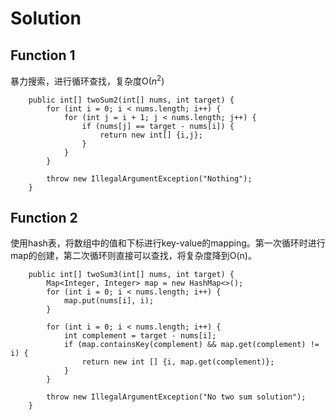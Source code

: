 # Solution

## Function 1

暴力搜索，进行循环查找，复杂度O($n^2$)

```
    public int[] twoSum2(int[] nums, int target) {
        for (int i = 0; i < nums.length; i++) {
            for (int j = i + 1; j < nums.length; j++) {
                if (nums[j] == target - nums[i]) {
                    return new int[] {i,j};
                }
            }
        }

        throw new IllegalArgumentException("Nothing");
    }
```

## Function 2

使用hash表，将数组中的值和下标进行key-value的mapping。第一次循环时进行map的创建，第二次循环则直接可以查找，将复杂度降到O(n)。

```
    public int[] twoSum3(int[] nums, int target) {
        Map<Integer, Integer> map = new HashMap<>();
        for (int i = 0; i < nums.length; i++) {
            map.put(nums[i], i);
        }

        for (int i = 0; i < nums.length; i++) {
            int complement = target - nums[i];
            if (map.containsKey(complement) && map.get(complement) != i) {
                return new int [] {i, map.get(complement)};
            }
        }

        throw new IllegalArgumentException("No two sum solution");
    }
```
